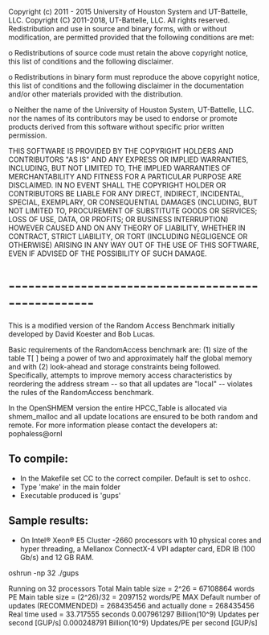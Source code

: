  Copyright (c) 2011 - 2015 University of Houston System and UT-Battelle, LLC.
 Copyright (C) 2011-2018, UT-Battelle, LLC.
  All rights reserved.
  Redistribution and use in source and binary forms, with or without
  modification, are permitted provided that the following conditions
  are met:

  o Redistributions of source code must retain the above copyright notice,
    this list of conditions and the following disclaimer.

  o Redistributions in binary form must reproduce the above copyright
    notice, this list of conditions and the following disclaimer in the
    documentation and/or other materials provided with the distribution.

  o Neither the name of the University of Houston System,
    UT-Battelle, LLC. nor the names of its contributors may be used to
    endorse or promote products derived from this software without specific
    prior written permission.

  THIS SOFTWARE IS PROVIDED BY THE COPYRIGHT HOLDERS AND CONTRIBUTORS
  "AS IS" AND ANY EXPRESS OR IMPLIED WARRANTIES, INCLUDING, BUT NOT
  LIMITED TO, THE IMPLIED WARRANTIES OF MERCHANTABILITY AND FITNESS FOR
  A PARTICULAR PURPOSE ARE DISCLAIMED. IN NO EVENT SHALL THE COPYRIGHT
  HOLDER OR CONTRIBUTORS BE LIABLE FOR ANY DIRECT, INDIRECT, INCIDENTAL,
  SPECIAL, EXEMPLARY, OR CONSEQUENTIAL DAMAGES (INCLUDING, BUT NOT LIMITED
  TO, PROCUREMENT OF SUBSTITUTE GOODS OR SERVICES; LOSS OF USE, DATA, OR
  PROFITS; OR BUSINESS INTERRUPTION) HOWEVER CAUSED AND ON ANY THEORY OF
  LIABILITY, WHETHER IN CONTRACT, STRICT LIABILITY, OR TORT (INCLUDING
  NEGLIGENCE OR OTHERWISE) ARISING IN ANY WAY OUT OF THE USE OF THIS
  SOFTWARE, EVEN IF ADVISED OF THE POSSIBILITY OF SUCH DAMAGE.

# ---------------------------------------------------
This is a modified version of the Random Access Benchmark initially developed 
by David Koester and Bob Lucas.

Basic requirements of the RandomAccess benchmark are:
 (1) size of the table T[ ] being a power of two and approximately half the global memory and with
 (2) look-ahead and storage constraints being followed. Specifically, attempts to improve memory 
 access characteristics by reordering the address stream -- so that all updates are "local" -- 
 violates the rules of the RandomAccess benchmark.

In the OpenSHMEM version the entire HPCC_Table is allocated via shmem_malloc and 
all update locations are ensured to be both random and remote.
For more information please contact the developers at: pophaless@ornl

To compile:
------------
* In the Makefile set CC to the correct compiler. Default is set to oshcc.
* Type 'make' in the main folder
* Executable produced is 'gups'

Sample results:
---------------
* On Intel® Xeon® E5 Cluster -2660 processors with 10 physical cores and hyper threading,
a Mellanox ConnectX-4 VPI adapter card, EDR IB (100 Gb/s) and 12 GB RAM.

oshrun -np 32 ./gups

Running on 32 processors
Total Main table size = 2^26 = 67108864 words
PE Main table size = (2^26)/32  = 2097152 words/PE MAX
Default number of updates (RECOMMENDED) = 268435456	and actually done = 268435456
Real time used = 33.717555 seconds
0.007961297 Billion(10^9) Updates    per second [GUP/s]
0.000248791 Billion(10^9) Updates/PE per second [GUP/s]
